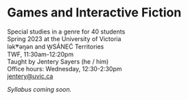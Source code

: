 # Games and Interactive Fiction

Special studies in a genre for 40 students  
Spring 2023 at the University of Victoria  
lək̓ʷəŋən and W̱SÁNEĆ Territories  
TWF, 11:30am-12:20pm  
Taught by Jentery Sayers (he / him)   
Office hours: Wednesday, 12:30-2:30pm  
[jentery@uvic.ca](mailto:jentery@uvic.ca)

*Syllabus coming soon.* 
